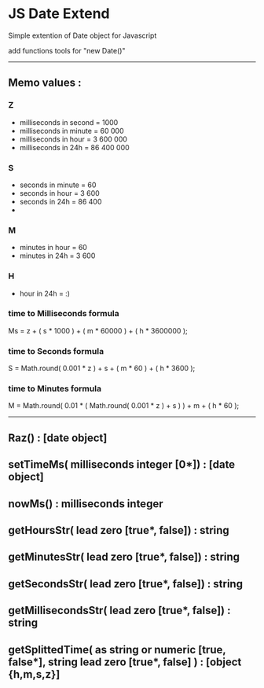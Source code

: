 # JS Date Extend
Simple extention of Date object for Javascript

add functions tools for "new Date()"

---

## Memo values :
### Z
- milliseconds in second = 1000
- milliseconds in minute = 60 000
- milliseconds in hour = 3 600 000
- milliseconds in 24h  = 86 400 000

### S
- seconds in minute = 60
- seconds in hour = 3 600
- seconds in 24h = 86 400
- 
### M
- minutes in hour = 60
- minutes in 24h = 3 600

### H
- hour in 24h = :)

### time to Milliseconds formula
Ms = z + ( s * 1000 ) + ( m * 60000 ) + ( h * 3600000 );

### time to Seconds formula
S = Math.round( 0.001 * z ) + s + ( m * 60 ) + ( h * 3600 );

### time to Minutes formula
M = Math.round( 0.01 * ( Math.round( 0.001 * z ) + s ) ) + m + ( h * 60 );

---

## Raz() : [date object]

## setTimeMs( milliseconds integer [0*]) : [date object]

## nowMs() : milliseconds integer

## getHoursStr( lead zero [true*, false]) : string

## getMinutesStr( lead zero [true*, false]) : string

## getSecondsStr( lead zero [true*, false]) : string

## getMillisecondsStr( lead zero [true*, false]) : string

## getSplittedTime( as string or numeric [true, false*], string lead zero [true*, false] ) : [object {h,m,s,z}]
